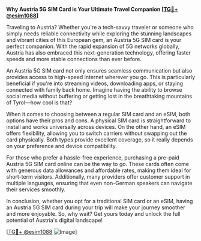 **Why Austria 5G SIM Card is Your Ultimate Travel Companion [[TG💪+ @esim1088](https://t.me/s/esim1088)]**

Traveling to Austria? Whether you're a tech-savvy traveler or someone who simply needs reliable connectivity while exploring the stunning landscapes and vibrant cities of this European gem, an Austria 5G SIM card is your perfect companion. With the rapid expansion of 5G networks globally, Austria has also embraced this next-generation technology, offering faster speeds and more stable connections than ever before.

An Austria 5G SIM card not only ensures seamless communication but also provides access to high-speed internet wherever you go. This is particularly beneficial if you're into streaming videos, downloading apps, or staying connected with family back home. Imagine having the ability to browse social media without buffering or getting lost in the breathtaking mountains of Tyrol—how cool is that?

When it comes to choosing between a regular SIM card and an eSIM, both options have their pros and cons. A physical SIM card is straightforward to install and works universally across devices. On the other hand, an eSIM offers flexibility, allowing you to switch carriers without swapping out the card physically. Both types provide excellent coverage, so it really depends on your preference and device compatibility.

For those who prefer a hassle-free experience, purchasing a pre-paid Austria 5G SIM card online can be the way to go. These cards often come with generous data allowances and affordable rates, making them ideal for short-term visitors. Additionally, many providers offer customer support in multiple languages, ensuring that even non-German speakers can navigate their services smoothly.

In conclusion, whether you opt for a traditional SIM card or an eSIM, having an Austria 5G SIM card during your trip will make your journey smoother and more enjoyable. So, why wait? Get yours today and unlock the full potential of Austria's digital landscape! 

[[TG💪+ @esim1088](https://t.me/s/esim1088) ![Image](https://i.postimg.cc/Y0z9fWf4/image.png)]